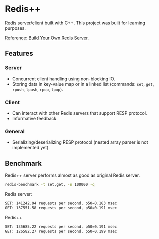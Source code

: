 # Redis++
Redis server/client built with C++. This project was built for learning purposes.

Reference: [Build Your Own Redis Server](https://codingchallenges.fyi/challenges/challenge-redis).

## Features
### Server
- Concurrent client handling using non-blocking IO.
- Storing data in key-value map or in a linked list (commands: `set`, `get`, `rpush`, `lpush`, `rpop`, `lpop`).

### Client
- Can interact with other Redis servers that support RESP protocol.
- Informative feedback.

### General
- Serializing/deserializing RESP protocol (nested array parser is not implemented yet).

## Benchmark
Redis++ server performs almost as good as original Redis server.
```sh
redis-benchmark -t set,get, -n 100000 -q
```

Redis server:
```sh
SET: 141242.94 requests per second, p50=0.183 msec
GET: 137551.58 requests per second, p50=0.191 msec
```

Redis++
```sh
SET: 135685.22 requests per second, p50=0.191 msec
GET: 126582.27 requests per second, p50=0.199 msec
```


